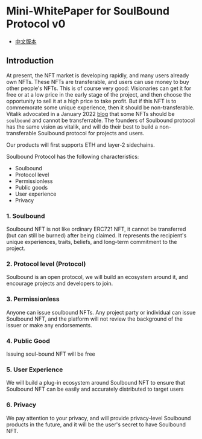 # Mini-WhitePaper for SoulBound Protocol v0

- [中文版本](https://github.com/SoulBoundxyz/WhitePaper/blob/main/miniWhitePaper-cn.md) 

## Introduction

At present, the NFT market is developing rapidly, and many users already own NFTs. These NFTs are transferable, and users can use money to buy other people's NFTs. This is of course very good: Visionaries can get it for free or at a low price in the early stage of the project, and then choose the opportunity to sell it at a high price to take profit. But if this NFT is to commemorate some unique experience, then it should be non-transferable. Vitalik advocated in a January 2022 [blog](https://vitalik.ca/general/2022/01/26/soulbound.html) that some NFTs should be `soulbound` and cannot be transferrable. The founders of Soulbound protocol has the same vision as vitalik, and will do their best to build a non-transferable Soulbound protocol for projects and users. 

Our products will first supports ETH and layer-2 sidechains.

Soulbound Protocol has the following characteristics:
- Soulbound
- Protocol level
- Permissionless
- Public goods
- User experience
- Privacy

### 1. Soulbound

Soulbound NFT is not like ordinary ERC721 NFT, it cannot be transferred (but can still be burned) after being claimed. It represents the recipient's unique experiences, traits, beliefs, and long-term commitment to the project.

### 2. Protocol level (Protocol)
Soulbound is an open protocol, we will build an ecosystem around it, and encourage projects and developers to join.

### 3. Permissionless
Anyone can issue soulbound NFTs. Any project party or individual can issue Soulbound NFT, and the platform will not review the background of the issuer or make any endorsements.

### 4. Public Good
Issuing soul-bound NFT will be free

### 5. User Experience
We will build a plug-in ecosystem around Soulbound NFT to ensure that Soulbound NFT can be easily and accurately distributed to target users

### 6. Privacy
We pay attention to your privacy, and will provide privacy-level Soulbound products in the future, and it will be the user's secret to have Soulbound NFT.

